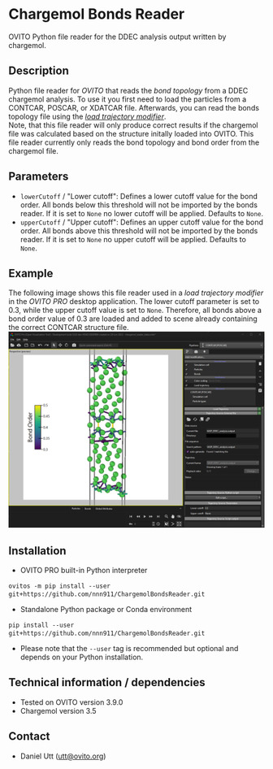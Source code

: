 # Chargemol Bonds Reader
OVITO Python file reader for the DDEC analysis output written by chargemol.

## Description
Python file reader for *OVITO* that reads the *bond topology* from a DDEC chargemol analysis. To use
it you first need to load the particles from a CONTCAR, POSCAR, or XDATCAR file. Afterwards, you can
read the bonds topology file using the  [*load trajectory modifier*](https://www.ovito.org/docs/current/reference/pipelines/modifiers/load_trajectory.html#particles-modifiers-load-trajectory).   
Note, that this file reader will only produce correct results if the chargemol file was calculated
based on the structure initally loaded into OVITO. 
This file reader currently only reads the bond topology and bond order from the chargemol file.

## Parameters
- `lowerCutoff` / "Lower cutoff": Defines a lower cutoff value for the bond order. All bonds below this
  threshold will not be imported by the bonds reader. If it is set to `None` no lower cutoff will be
  applied. Defaults to `None`.
- `upperCutoff` / "Upper cutoff": Defines an upper cutoff value for the bond order. All bonds above this
  threshold will not be imported by the bonds reader. If it is set to `None` no upper cutoff will be
  applied. Defaults to `None`.

## Example
The following image shows this file reader used in a *load trajectory modifier* in the *OVITO PRO*
desktop application. The lower cutoff parameter is set to 0.3, while the upper cutoff value is set
to `None`. Therefore, all bonds above a bond order value of 0.3 are loaded and added to scene
already containing the correct CONTCAR structure file.
![Example 01](Examples/example_01.png)


## Installation
- OVITO PRO built-in Python interpreter
```
ovitos -m pip install --user git+https://github.com/nnn911/ChargemolBondsReader.git
``` 
- Standalone Python package or Conda environment
```
pip install --user git+https://github.com/nnn911/ChargemolBondsReader.git
```
- Please note that the `--user` tag is recommended but optional and depends on your Python installation.

## Technical information / dependencies
- Tested on OVITO version 3.9.0
- Chargemol version 3.5

## Contact
- Daniel Utt (utt@ovito.org)
